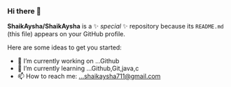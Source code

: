 ### Hi there 👋


**ShaikAysha/ShaikAysha** is a ✨ _special_ ✨ repository because its `README.md` (this file) appears on your GitHub profile.

Here are some ideas to get you started:

- 🔭 I’m currently working on ...Github
- 🌱 I’m currently learning ...Github,Git,java,c
- 📫 How to reach me: ...shaikaysha711@gmail.com

